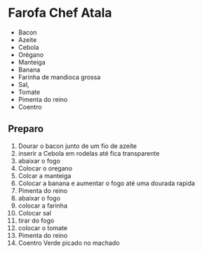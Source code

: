 # Farofa Chef Atala

- Bacon
- Azeite
- Cebola
- Orégano
- Manteiga
- Banana
- Farinha de mandioca grossa
- Sal,
- Tomate
- Pimenta do reino
- Coentro

## Preparo

1. Dourar o bacon junto de um fio de azeite
2. inserir a Cebola em rodelas até fica transparente 
3. abaixar o fogo
4. Colocar o oregano
5. Colcar a manteiga
6. Colocar a banana e aumentar o fogo até uma dourada rapida
7. Pimenta do reino
8. abaixar o fogo
9. colocar a farinha
10. Colocar sal
11. tirar do fogo
12. colocar o tomate
13. Pimenta do reino
14. Coentro Verde picado no machado
